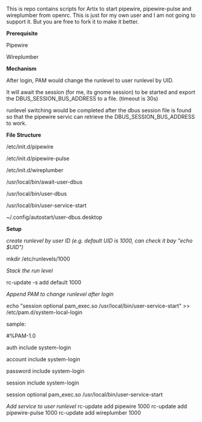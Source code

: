 This is repo contains scripts for Artix to start pipewire, pipewire-pulse and wireplumber from openrc.
This is just for my own user and I am not going to support it. But you are free to fork it to make it better.

**Prerequisite**

Pipewire

Wireplumber


**Mechanism**

After login, PAM would change the runlevel to user runlevel by UID.

It will await the session (for me, its gnome session) to be started and export the DBUS_SESSION_BUS_ADDRESS to a file. (timeout is 30s)

runlevel switching would be completed after the dbus session file is found so that the pipewire servic can retrieve the DBUS_SESSION_BUS_ADDRESS to work.


**File Structure**

/etc/init.d/pipewire

/etc/init.d/pipewire-pulse

/etc/init.d/wireplumber

/usr/local/bin/await-user-dbus

/usr/local/bin/user-dbus

/usr/local/bin/user-service-start

~/.config/autostart/user-dbus.desktop


**Setup**

*create runlevel by user ID (e.g. default UID is 1000, can check it bay "echo $UID")*

mkdir /etc/runlevels/1000

*Stack the run level*

rc-update -s add default 1000

*Append PAM to change runlevel after login*

echo "session   optional  pam_exec.so /usr/local/bin/user-service-start" >> /etc/pam.d/system-local-login


sample:


#%PAM-1.0

auth      include   system-login

account   include   system-login

password  include   system-login

session   include   system-login

session   optional  pam_exec.so /usr/local/bin/user-service-start

*Add service to user runlevel*
rc-update add pipewire 1000
rc-update add pipewire-pulse 1000
rc-update add wireplumber 1000
